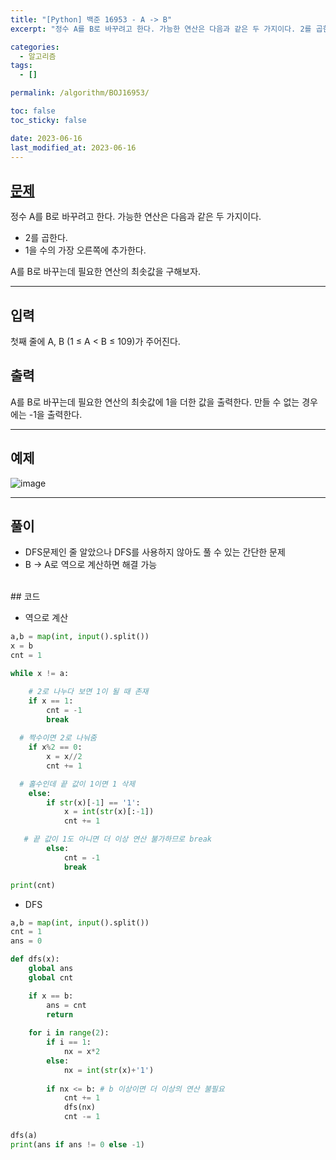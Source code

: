 ```yaml
---
title: "[Python] 백준 16953 - A -> B"
excerpt: "정수 A를 B로 바꾸려고 한다. 가능한 연산은 다음과 같은 두 가지이다. 2를 곱한다. 1을 수의 가장 오른쪽에 추가한다. A를 B로 바꾸는데 필요한 연산의 최솟값을 구해보자."

categories:
  - 알고리즘
tags:
  - []

permalink: /algorithm/BOJ16953/

toc: false
toc_sticky: false

date: 2023-06-16
last_modified_at: 2023-06-16
---
```


## [문제](https://www.acmicpc.net/problem/16953)

정수 A를 B로 바꾸려고 한다. 가능한 연산은 다음과 같은 두 가지이다.

- 2를 곱한다.
- 1을 수의 가장 오른쪽에 추가한다. 

A를 B로 바꾸는데 필요한 연산의 최솟값을 구해보자.

***

## 입력
첫째 줄에 A, B (1 ≤ A < B ≤ 109)가 주어진다.

## 출력
A를 B로 바꾸는데 필요한 연산의 최솟값에 1을 더한 값을 출력한다. 만들 수 없는 경우에는 -1을 출력한다.

***

## 예제
![image](https://github.com/JS042/cs231n/assets/84077022/27c08e80-bb86-4680-b12c-c81a86a72b8a)


***

## 풀이
- DFS문제인 줄 알았으나 DFS를 사용하지 않아도 풀 수 있는 간단한 문제
- B -> A로 역으로 계산하면 해결 가능

<br/>
## 코드

- 역으로 계산

```python
a,b = map(int, input().split())
x = b
cnt = 1

while x != a:

    # 2로 나누다 보면 1이 될 때 존재
    if x == 1:
        cnt = -1
        break
        
  # 짝수이면 2로 나눠줌
    if x%2 == 0:
        x = x//2
        cnt += 1

  # 홀수인데 끝 값이 1이면 1 삭제
    else:
        if str(x)[-1] == '1':
            x = int(str(x)[:-1])
            cnt += 1

   # 끝 값이 1도 아니면 더 이상 연산 불가하므로 break
        else:
            cnt = -1
            break

print(cnt)
```

- DFS

```python
a,b = map(int, input().split())
cnt = 1
ans = 0

def dfs(x):
    global ans
    global cnt

    if x == b:
        ans = cnt
        return
    
    for i in range(2):
        if i == 1:
            nx = x*2
        else:
            nx = int(str(x)+'1')
        
        if nx <= b: # b 이상이면 더 이상의 연산 불필요
            cnt += 1
            dfs(nx)
            cnt -= 1
            
dfs(a)
print(ans if ans != 0 else -1)
```